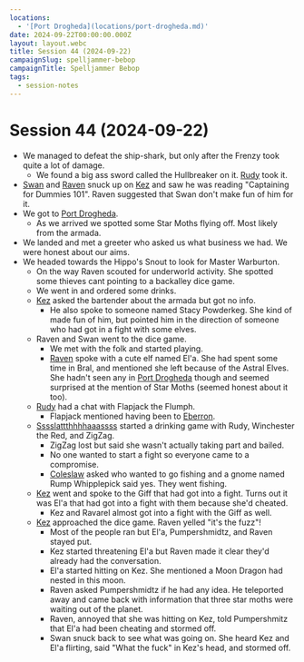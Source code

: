```yaml
---
locations:
  - '[Port Drogheda](locations/port-drogheda.md)'
date: 2024-09-22T00:00:00.000Z
layout: layout.webc
title: Session 44 (2024-09-22)
campaignSlug: spelljammer-bebop
campaignTitle: Spelljammer Bebop
tags:
  - session-notes
---
```

# Session 44 (2024-09-22)

- We managed to defeat the ship-shark, but only after the Frenzy took quite a lot of damage.
	- We found a big ass sword called the Hullbreaker on it. [Rudy](pcs/refuge-unit-d3.md) took it.
- [Swan](pcs/swan.md) and [Raven](pcs/raven.md) snuck up on [Kez](pcs/kez-bardaux.md) and saw he was reading "Captaining for Dummies 101". Raven suggested that Swan don't make fun of him for it.
- We got to [Port Drogheda](locations/port-drogheda.md).
	- As we arrived we spotted some Star Moths flying off. Most likely from the armada.
- We landed and met a greeter who asked us what business we had. We were honest about our aims.
- We headed towards the Hippo's Snout to look for Master Warburton.
	- On the way Raven scouted for underworld activity. She spotted some thieves cant pointing to a backalley dice game.
	- We went in and ordered some drinks.
	- [Kez](pcs/kez-bardaux.md) asked the bartender about the armada but got no info.
		- He also spoke to someone named Stacy Powderkeg. She kind of made fun of him, but pointed him in the direction of someone who had got in a fight with some elves.
	- Raven and Swan went to the dice game.
		- We met with the folk and started playing.
		- [Raven](pcs/raven.md) spoke with a cute elf named El'a. She had spent some time in Bral, and mentioned she left because of the Astral Elves. She hadn't seen any in [Port Drogheda](locations/port-drogheda.md) though and seemed surprised at the mention of Star Moths (seemed honest about it too).
	- [Rudy](pcs/refuge-unit-d3.md) had a chat with Flapjack the Flumph.
		- Flapjack mentioned having been to [Eberron](locations/eberron.md).
	- [Sssslattthhhhaaassss](pcs/sssslattthhhhaaassss.md) started a drinking game with Rudy, Winchester the Red, and ZigZag.
		- ZigZag lost but said she wasn't actually taking part and bailed.
		- No one wanted to start a fight so everyone came to a compromise.
		- [Coleslaw](pcs/sssslattthhhhaaassss.md) asked who wanted to go fishing and a gnome named Rump Whipplepick said yes. They went fishing.
	- [Kez](pcs/kez-bardaux.md) went and spoke to the Giff that had got into a fight. Turns out it was El'a that had got into a fight with them because she'd cheated.
		- Kez and Ravarel almost got into a fight with the Giff as well.
	- [Kez](pcs/kez-bardaux.md) approached the dice game. Raven yelled "it's the fuzz"!
		- Most of the people ran but El'a, Pumpershmidtz, and Raven stayed put.
		- Kez started threatening El'a but Raven made it clear they'd already had the conversation.
		- El'a started hitting on Kez. She mentioned a Moon Dragon had nested in this moon.
		- Raven asked Pumpershmidtz if he had any idea. He teleported away and came back with information that three star moths were waiting out of the planet.
		- Raven, annoyed that she was hitting on Kez, told Pumpershmitz that El'a had been cheating and stormed off.
		- Swan snuck back to see what was going on. She heard Kez and El'a flirting, said "What the fuck" in Kez's head, and stormed off.
